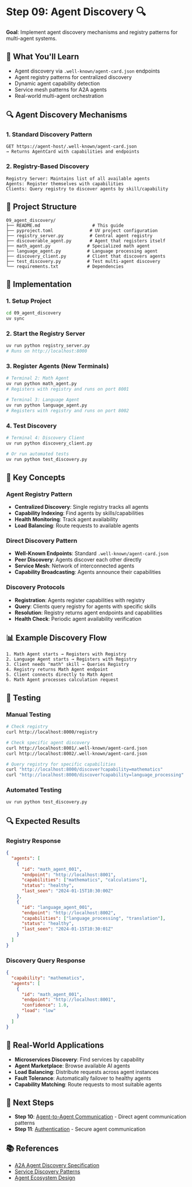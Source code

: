 # Step 09: Agent Discovery 🔍

**Goal**: Implement agent discovery mechanisms and registry patterns for multi-agent systems.

## 🎯 What You'll Learn

- Agent discovery via `.well-known/agent-card.json` endpoints
- Agent registry patterns for centralized discovery
- Dynamic agent capability detection
- Service mesh patterns for A2A agents
- Real-world multi-agent orchestration

## 🔍 Agent Discovery Mechanisms

### 1. Standard Discovery Pattern

```
GET https://agent-host/.well-known/agent-card.json
→ Returns AgentCard with capabilities and endpoints
```

### 2. Registry-Based Discovery

```
Registry Server: Maintains list of all available agents
Agents: Register themselves with capabilities
Clients: Query registry to discover agents by skill/capability
```

## 📁 Project Structure

```
09_agent_discovery/
├── README.md                    # This guide
├── pyproject.toml              # UV project configuration
├── registry_server.py          # Central agent registry
├── discoverable_agent.py       # Agent that registers itself
├── math_agent.py              # Specialized math agent
├── language_agent.py          # Language processing agent
├── discovery_client.py        # Client that discovers agents
├── test_discovery.py          # Test multi-agent discovery
└── requirements.txt           # Dependencies
```

## 🚀 Implementation

### 1. Setup Project

```bash
cd 09_agent_discovery
uv sync
```

### 2. Start the Registry Server

```bash
uv run python registry_server.py
# Runs on http://localhost:8000
```

### 3. Register Agents (New Terminals)

```bash
# Terminal 2: Math Agent
uv run python math_agent.py
# Registers with registry and runs on port 8001

# Terminal 3: Language Agent
uv run python language_agent.py
# Registers with registry and runs on port 8002
```

### 4. Test Discovery

```bash
# Terminal 4: Discovery Client
uv run python discovery_client.py

# Or run automated tests
uv run python test_discovery.py
```

## 🔧 Key Concepts

### Agent Registry Pattern

- **Centralized Discovery**: Single registry tracks all agents
- **Capability Indexing**: Find agents by skills/capabilities
- **Health Monitoring**: Track agent availability
- **Load Balancing**: Route requests to available agents

### Direct Discovery Pattern

- **Well-Known Endpoints**: Standard `.well-known/agent-card.json`
- **Peer Discovery**: Agents discover each other directly
- **Service Mesh**: Network of interconnected agents
- **Capability Broadcasting**: Agents announce their capabilities

### Discovery Protocols

- **Registration**: Agents register capabilities with registry
- **Query**: Clients query registry for agents with specific skills
- **Resolution**: Registry returns agent endpoints and capabilities
- **Health Check**: Periodic agent availability verification

## 📊 Example Discovery Flow

```
1. Math Agent starts → Registers with Registry
2. Language Agent starts → Registers with Registry
3. Client needs "math" skill → Queries Registry
4. Registry returns Math Agent endpoint
5. Client connects directly to Math Agent
6. Math Agent processes calculation request
```

## 🎯 Testing

### Manual Testing

```bash
# Check registry
curl http://localhost:8000/registry

# Check specific agent discovery
curl http://localhost:8001/.well-known/agent-card.json
curl http://localhost:8002/.well-known/agent-card.json

# Query registry for specific capabilities
curl "http://localhost:8000/discover?capability=mathematics"
curl "http://localhost:8000/discover?capability=language_processing"
```

### Automated Testing

```bash
uv run python test_discovery.py
```

## 🔍 Expected Results

### Registry Response

```json
{
  "agents": [
    {
      "id": "math_agent_001",
      "endpoint": "http://localhost:8001",
      "capabilities": ["mathematics", "calculations"],
      "status": "healthy",
      "last_seen": "2024-01-15T10:30:00Z"
    },
    {
      "id": "language_agent_001",
      "endpoint": "http://localhost:8002",
      "capabilities": ["language_processing", "translation"],
      "status": "healthy",
      "last_seen": "2024-01-15T10:30:01Z"
    }
  ]
}
```

### Discovery Query Response

```json
{
  "capability": "mathematics",
  "agents": [
    {
      "id": "math_agent_001",
      "endpoint": "http://localhost:8001",
      "confidence": 1.0,
      "load": "low"
    }
  ]
}
```

## 🌟 Real-World Applications

- **Microservices Discovery**: Find services by capability
- **Agent Marketplace**: Browse available AI agents
- **Load Balancing**: Distribute requests across agent instances
- **Fault Tolerance**: Automatically failover to healthy agents
- **Capability Matching**: Route requests to most suitable agents

## 📖 Next Steps

- **Step 10**: [Agent-to-Agent Communication](../10_agent_to_agent/) - Direct agent communication patterns
- **Step 11**: [Authentication](../11_authentication/) - Secure agent communication

## 📚 References

- [A2A Agent Discovery Specification](https://google-a2a.github.io/A2A/specification/#agent-discovery)
- [Service Discovery Patterns](https://microservices.io/patterns/service-discovery/)
- [Agent Ecosystem Design](https://google-a2a.wiki/technical-documentation/#agent-collaboration)

